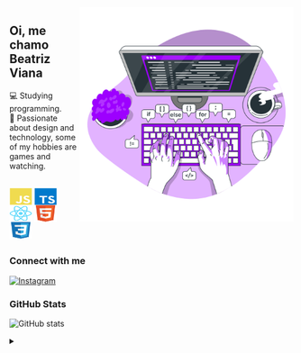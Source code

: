 <img align="right" alt="Developer vector created by storyset - www.freepik.com" height="380" src="./assets/code typing.png">

## Oi, me chamo Beatriz Viana


💻 Studying programming. <br>
💜 Passionate about design and technology, some of my hobbies are games and watching. 

<div style="display: inline_block"><br>
  <img align="center" alt="Bia-Js" height="30" width="40" src="https://raw.githubusercontent.com/devicons/devicon/master/icons/javascript/javascript-plain.svg">
  <img align="center" alt="Bia-Ts" height="30" width="40" src="https://raw.githubusercontent.com/devicons/devicon/master/icons/typescript/typescript-plain.svg">
  <img align="center" alt="Bia-React" height="30" width="40" src="https://raw.githubusercontent.com/devicons/devicon/master/icons/react/react-original.svg">
  <img align="center" alt="Bia-HTML" height="30" width="40" src="https://raw.githubusercontent.com/devicons/devicon/master/icons/html5/html5-original.svg">
  <img align="center" alt="Bia-CSS" height="30" width="40" src="https://raw.githubusercontent.com/devicons/devicon/master/icons/css3/css3-original.svg">
</div>

##

### Connect with me

[![Instagram](https://img.shields.io/badge/-Instagram-000?style=for-the-badge&logo=instagram&logoColor=9D00FF&color:9D00FF)](https://www.instagram.com/kind.bea)


### GitHub Stats

![GitHub stats](https://github-readme-stats-git-masterrstaa-rickstaa.vercel.app/api?username=beaviana&hide_title=true&show_icons=true&include_all_commits=false&count_private=true&line_height=25&hide=issues&bg_color=000&title_color=9D00FF&text_color=FFF&border_radius=3&border_color=36123c&icon_color=9D00FF&theme=jolly)

<details align="left">
  <summary></summary> 
 
  - Badges by <a href="https://shields.io/">shields.io</a><br>
  - GitHub Stats by <a href="https://github.com/anuraghazra/github-readme-stats">anuraghazra</a>
  - Developer vector created by <a href="https://www.freepik.com/vectors/developer">storyset - www.freepik.com</a> (edited by author)
 
  

</details>
